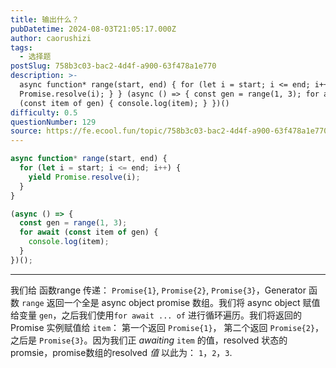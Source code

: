 ```yaml
---
title: 输出什么？
pubDatetime: 2024-08-03T21:05:17.000Z
author: caorushizi
tags:
  - 选择题
postSlug: 758b3c03-bac2-4d4f-a900-63f478a1e770
description: >-
  async function* range(start, end) { for (let i = start; i <= end; i++) { yield
  Promise.resolve(i); } } (async () => { const gen = range(1, 3); for await
  (const item of gen) { console.log(item); } })()
difficulty: 0.5
questionNumber: 129
source: https://fe.ecool.fun/topic/758b3c03-bac2-4d4f-a900-63f478a1e770
---
```


```javascript
async function* range(start, end) {
  for (let i = start; i <= end; i++) {
    yield Promise.resolve(i);
  }
}

(async () => {
  const gen = range(1, 3);
  for await (const item of gen) {
    console.log(item);
  }
})();
```

---

我们给 函数range 传递： `Promise{1}`, `Promise{2}`, `Promise{3}`，Generator 函数 `range` 返回一个全是 async object promise 数组。我们将 async object 赋值给变量 `gen`，之后我们使用`for await ... of` 进行循环遍历。我们将返回的 Promise 实例赋值给 `item`： 第一个返回 `Promise{1}`， 第二个返回 `Promise{2}`，之后是 `Promise{3}`。因为我们正 _awaiting_ `item` 的值，resolved 状态的 promsie，promise数组的resolved _值_ 以此为： `1`，`2`，`3`.
